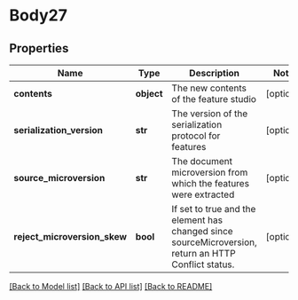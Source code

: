 # Body27

## Properties
Name | Type | Description | Notes
------------ | ------------- | ------------- | -------------
**contents** | **object** | The new contents of the feature studio | [optional] 
**serialization_version** | **str** | The version of the serialization protocol for features | [optional] 
**source_microversion** | **str** | The document microversion from which the features were extracted | [optional] 
**reject_microversion_skew** | **bool** | If set to true and the element has changed since     sourceMicroversion, return an HTTP Conflict status. | [optional] 

[[Back to Model list]](../README.md#documentation-for-models) [[Back to API list]](../README.md#documentation-for-api-endpoints) [[Back to README]](../README.md)


